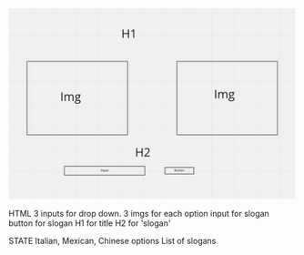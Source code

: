 ![wireframe for citybuilder](./assets/citybuilder.png)

HTML
3 inputs for drop down.
3 imgs for each option
input for slogan
button for slogan
H1 for title
H2 for 'slogan'

STATE
Italian, Mexican, Chinese options
List of slogans
